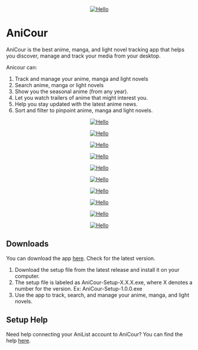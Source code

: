 <p align="center"><a href="#"><img src="https://github.com/ReStartQ/anicour/blob/main/images/banner/AniCour.png" alt="Hello" /></a></p>

# AniCour
AniCour is the best anime, manga, and light novel tracking app that helps you discover, manage and track your media from your desktop. 
<Br />

Anicour can: <Br />
1) Track and manage your anime, manga and light novels
2) Search anime, manga or light novels
3) Show you the seasonal anime (from any year).
4) Let you watch trailers of anime that might interest you.
5) Help you stay updated with the latest anime news.
6) Sort and filter to pinpoint anime, manga and light novels. 

<p align="center"><a href="#"><img src="https://github.com/ReStartQ/anicour/blob/main/images/readme/AniCourGridView.png" alt="Hello" /></a></p>
<p align="center"><a href="#"><img src="https://github.com/ReStartQ/anicour/blob/main/images/readme/AniCourCompactFiltered.jpg" alt="Hello" /></a></p>
<p align="center"><a href="#"><img src="https://github.com/ReStartQ/anicour/blob/main/images/readme/AniCourListView.png" alt="Hello" /></a></p>
<p align="center"><a href="#"><img src="https://github.com/ReStartQ/anicour/blob/main/images/readme/AniCourContextMenu.png" alt="Hello" /></a></p>
<p align="center"><a href="#"><img src="https://github.com/ReStartQ/anicour/blob/main/images/readme/AniCourAdvancedInfo2.png" alt="Hello" /></a></p>
<p align="center"><a href="#"><img src="https://github.com/ReStartQ/anicour/blob/main/images/readme/AniCourTrailer.png" alt="Hello" /></a></p>
<p align="center"><a href="#"><img src="https://github.com/ReStartQ/anicour/blob/main/images/readme/AniCourSearch.png" alt="Hello" /></a></p>
<p align="center"><a href="#"><img src="https://github.com/ReStartQ/anicour/blob/main/images/readme/AniCourSeasons.png" alt="Hello" /></a></p>
<p align="center"><a href="#"><img src="https://github.com/ReStartQ/anicour/blob/main/images/readme/AniCourNews2.png" alt="Hello" /></a></p>
<p align="center"><a href="#"><img src="https://github.com/ReStartQ/anicour/blob/main/images/readme/AniCourNewsAdvanced.png" alt="Hello" /></a></p>

## Downloads
You can download the app [here](https://github.com/ReStartQ/AniCour/releases). Check for the latest version. 
<br>
1) Download the setup file from the latest release and install it on your computer.
2) The setup file is labeled as AniCour-Setup-X.X.X.exe, where X denotes a number for the version. Ex: AniCour-Setup-1.0.0.exe
3) Use the app to track, search, and manage your anime, manga, and light novels.

## Setup Help
Need help connecting your AniList account to AniCour? You can find the help [here](https://github.com/ReStartQ/anicour/blob/main/help/Setup.md). 
